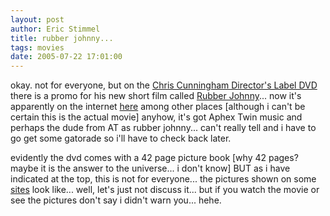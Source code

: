 ```yaml
---
layout: post
author: Eric Stimmel
title: rubber johnny...
tags: movies
date: 2005-07-22 17:01:00
--- 
```



okay. not for everyone, but on the [Chris Cunningham Director's Label DVD][] there is a promo for his new short film called [Rubber Johnny][]... now it's apparently on the internet [here][] among other places [although i can't be certain this is the actual movie] anyhow, it's got Aphex Twin music and perhaps the dude from AT as rubber johnny... can't really tell and i have to go get some gatorade so i'll have to check back later.

evidently the dvd comes with a 42 page picture book [why 42 pages? maybe it is the answer to the universe... i don't know] BUT as i have indicated at the top, this is not for everyone... the pictures shown on some [sites][] look like... well, let's just not discuss it... but if you watch the movie or see the pictures don't say i didn't warn you... hehe.

  [Chris Cunningham Director's Label DVD]: http://www.imdb.com/title/tt0386123/
  [Rubber Johnny]: http://www.rubberjohnny.tv/
  [here]: http://wimp.com/rubberjohnny
  [sites]: http://www.director-file.com/cunningham/rubber.html

